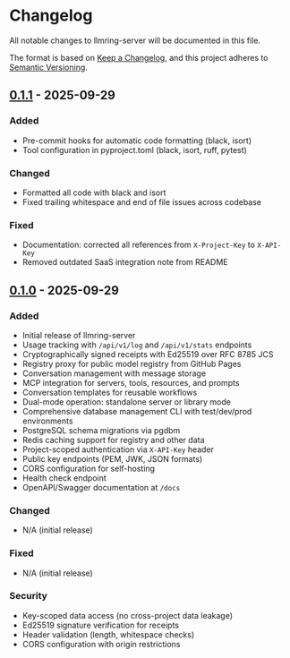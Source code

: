 # Changelog

All notable changes to llmring-server will be documented in this file.

The format is based on [Keep a Changelog](https://keepachangelog.com/en/1.0.0/),
and this project adheres to [Semantic Versioning](https://semver.org/spec/v2.0.0.html).

## [0.1.1] - 2025-09-29

### Added
- Pre-commit hooks for automatic code formatting (black, isort)
- Tool configuration in pyproject.toml (black, isort, ruff, pytest)

### Changed
- Formatted all code with black and isort
- Fixed trailing whitespace and end of file issues across codebase

### Fixed
- Documentation: corrected all references from `X-Project-Key` to `X-API-Key`
- Removed outdated SaaS integration note from README

## [0.1.0] - 2025-09-29

### Added
- Initial release of llmring-server
- Usage tracking with `/api/v1/log` and `/api/v1/stats` endpoints
- Cryptographically signed receipts with Ed25519 over RFC 8785 JCS
- Registry proxy for public model registry from GitHub Pages
- Conversation management with message storage
- MCP integration for servers, tools, resources, and prompts
- Conversation templates for reusable workflows
- Dual-mode operation: standalone server or library mode
- Comprehensive database management CLI with test/dev/prod environments
- PostgreSQL schema migrations via pgdbm
- Redis caching support for registry and other data
- Project-scoped authentication via `X-API-Key` header
- Public key endpoints (PEM, JWK, JSON formats)
- CORS configuration for self-hosting
- Health check endpoint
- OpenAPI/Swagger documentation at `/docs`

### Changed
- N/A (initial release)

### Fixed
- N/A (initial release)

### Security
- Key-scoped data access (no cross-project data leakage)
- Ed25519 signature verification for receipts
- Header validation (length, whitespace checks)
- CORS configuration with origin restrictions

[0.1.1]: https://github.com/juanre/llmring/releases/tag/llmring-server-0.1.1
[0.1.0]: https://github.com/juanre/llmring/releases/tag/llmring-server-0.1.0

